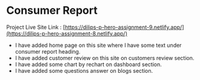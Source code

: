 # Consumer Report
Project Live Site Link : [https://dilips-p-hero-assignment-9.netlify.app/](https://dilips-p-hero-assignment-8.netlify.app/)

* I have added home page on this site where I have some text under consumer report heading.
* I have added customer review on this site on customers review section.
* I have added some chart by rechart on dashboard section.
* I have added some questions answer on blogs section.
